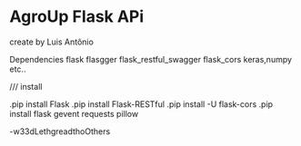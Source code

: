 
# AgroUp Flask APi
create by Luis Antônio 

Dependencies 
flask
flasgger
flask_restful_swagger
flask_cors
keras,numpy etc.. 

/// install

.pip install Flask
.pip install Flask-RESTful
.pip install -U flask-cors
.pip install flask gevent requests pillow


























-w33dLethgreadthoOthers 

